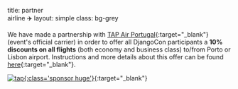 title: partner<br/> airline ✈️
layout: simple
class: bg-grey

We have made a partnership with [TAP Air Portugal](https://flytap.com/){:target="_blank"} (event's official carrier) in order to offer all DjangoCon participants a <b>10% discounts on all flights</b> (both economy and business class) to/from Porto or Lisbon airport. Instructions and more details about this offer can be found [here](/static/docs/tap.pdf){:target="_blank"}.

[![tap](/static/images/sponsors/tap.svg){:class='sponsor huge'}](/static/docs/tap.pdf){:target="_blank"}
